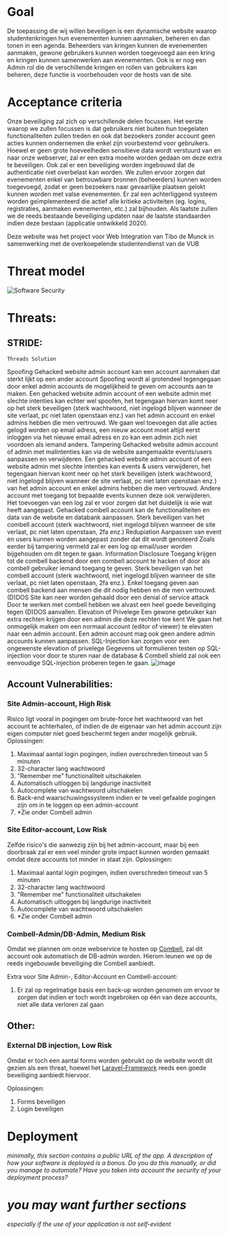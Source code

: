 # Goal
De toepassing die wij willen beveiligen is een dynamische website waarop studentenkringen hun evenementen kunnen aanmaken, beheren en dan tonen in een agenda. Beheerders van kringen kunnen de evenementen aanmaken, gewone gebruikers kunnen worden toegevoegd aan een kring en kringen kunnen samenwerken aan evenementen. Ook is er nog een Admin rol die de verschillende kringen en rollen van gebruikers kan beheren, deze functie is voorbehouden voor de hosts van de site.
# Acceptance criteria
Onze beveiliging zal zich op verschillende delen focussen. Het eerste waarop we zullen focussen is dat gebruikers niet buiten hun toegelaten functionaliteiten zullen treden en ook dat bezoekers zonder account geen acties kunnen ondernemen die enkel zijn voorbestemd voor gebruikers. Hoewel er geen grote hoeveelheden sensitieve data wordt verstuurd van en naar onze webserver, zal er een extra moeite worden gedaan om deze extra te beveiligen. Ook zal er een beveiliging worden ingebouwd dat de authenticatie niet overbelast kan worden. We zullen ervoor zorgen dat evenementen enkel van betrouwbare bronnen (beheerders) kunnen worden toegevoegd, zodat er geen bezoekers naar gevaarlijke plaatsen gelokt kunnen worden met valse evenementen. Er zal een achterliggend systeem worden geïmplementeerd die actief alle kritieke activiteiten (eg. logins, registraties, aanmaken evenementen, etc.) zal bijhouden. Als laatste zullen we de reeds bestaande beveiliging updaten naar de laatste standaarden indien deze bestaan (applicatie ontwikkeld 2020).

Deze website was het project voor Web Integration van Tibo de Munck in samenwerking met de overkoepelende studentendienst van de VUB

# Threat model
![Software Security](https://user-images.githubusercontent.com/46536105/137717171-f577bfc0-7948-4f12-9494-bd4b201b76c4.png)


# Threats:

## STRIDE:
	Threads	Solution
Spoofing	Gehacked website admin account kan een account aanmaken dat sterkt lijkt op een ander account	Spoofing wordt al grotendeel tegengegaan door enkel admin accounts de mogelijkheid te geven om accounts aan te maken. Een gehacked website admin account of een website admin met slechte intenties kan echter wel spoofen, het tegengaan hiervan komt neer op het sterk beveiligen (sterk wachtwoord, niet ingelogd blijven wanneer de site verlaat, pc niet laten openstaan enz.) van het admin account en enkel admins hebben die men vertrouwd. We gaan wel toevoegen dat alle acties gelogd worden op email adress, een nieuw account moet altijd eerst inloggen via het nieuwe email adress en zo kan een admin zich niet voordoen als iemand anders.
Tampering	Gehacked website admin account of admin met malintenties kan via de website aangemaakte events/users aanpassen en verwijderen.	Een gehacked website admin account of een website admin met slechte intenties kan events & users verwijderen, het tegengaan hiervan komt neer op het sterk beveiligen (sterk wachtwoord, niet ingelogd blijven wanneer de site verlaat, pc niet laten openstaan enz.) van het admin account en enkel admins hebben die men vertrouwd. Andere account met toegang tot bepaalde events kunnen deze ook verwijderen. Het toevoegen van een log zal er voor zorgen dat het duidelijk is wie wat heeft aangepast.
	Gehacked combell account kan de functionaliteiten en data van de website en databank aanpassen.	Sterk beveiligen van het combell account (sterk wachtwoord, niet ingelogd blijven wanneer de site verlaat, pc niet laten openstaan, 2fa enz.)
Redupiation	Aanpassen van event en users kunnen worden aangepast zonder dat dit wordt genoteerd	Zoals eerder bij tampering vermeld zal er een log op email/user worden bijgehouden om dit tegen te gaan.
Information Disclosure	Toegang krijgen tot de combell backend door een combell account te hacken of door als combell gebruiker iemand toegang te geven.	Sterk beveiligen van het combell account (sterk wachtwoord, niet ingelogd blijven wanneer de site verlaat, pc niet laten openstaan, 2fa enz.). Enkel toegang geven aan combell backend aan mensen die dit nodig hebben en die men vertrouwd.
(D)DOS	Site kan neer worden gehaald door een denial of service attack	Door te werken met combell hebben we alvast een heel goede beveiliging tegen (D)DOS aanvallen.
Elevation of Privelege	Een gewone gebruiker kan extra rechten krijgen door een admin die deze rechten toe kent	We gaan het onmogelijk maken om een normaal account (editor of viewer) te elevaten naar een admin account. Een admin account mag ook geen andere admin accounts kunnen aanpassen.
	SQL-Injection kan zorgen voor een ongewenste elevation of privelege	Gegevens uit formulieren testen op SQL-injection voor door te sturen naar de database & Combell shield zal ook een eenvoudige SQL-injection proberen tegen te gaan. 
![image](https://user-images.githubusercontent.com/46536105/141119600-a7a64f60-a354-490b-a18b-93e070a8c92b.png)

## Account Vulnerabilities:

### Site Admin-account, High Risk
Risico ligt vooral in pogingen om brute-force het wachtwoord van het account te achterhalen, of indien de de eigenaar van het admin account zijn eigen computer niet goed beschermt tegen ander mogelijk gebruik.
Oplossingen:
1. Maximaal aantal login pogingen, indien overschreden timeout van 5 minuten
2. 32-character lang wachtwoord
3. "Remember me" functionaliteit uitschakelen
4. Automatisch uitloggen bij langdurige inactiviteit
5. Autocomplete van wachtwoord uitschakelen
6. Back-end waarschuwingssysteem indien er te veel gefaalde pogingen zijn om in te loggen op een admin-account
7. *Zie onder Combell admin

### Site Editor-account, Low Risk
Zelfde risico's die aanwezig zijn bij het admin-account, maar bij een doorbraak zal er een veel minder grote impact kunnen worden gemaakt omdat deze accounts tot minder in staat zijn.
Oplossingen:
1. Maximaal aantal login pogingen, indien overschreden timeout van 5 minuten
2. 32-character lang wachtwoord
3. "Remember me" functionaliteit uitschakelen
4. Automatisch uitloggen bij langdurige inactiviteit
5. Autocomplete van wachtwoord uitschakelen
6. *Zie onder Combell admin

### Combell-Admin/DB-Admin, Medium Risk
Omdat we plannen om onze webservice te hosten op [Combell](https://www.combell.com/en/), zal dit account ook automatisch de DB-admin worden. Hierom leunen we op de reeds ingebouwde beveiliging die Combell aanbiedt.

Extra voor Site Admin-, Editor-Account en Combell-account:
1. Er zal op regelmatige basis een back-up worden genomen om ervoor te zorgen dat indien er toch wordt ingebroken op één van deze accounts, niet alle data verloren zal gaan

## Other:

### External DB injection, Low Risk
Omdat er toch een aantal forms worden gebruikt op de website wordt dit gezien als een threat, hoewel het [Laravel-Framework](https://laravel.com/) reeds een goede beveiliging aanbiedt hiervoor.

Oplossingen:
1. Forms beveiligen
2. Login beveiligen

# Deployment
*minimally, this section contains a public URL of the app. A description of how your software is deployed is a bonus. Do you do this manually, or did you manage to automate? Have you taken into account the security of your deployment process?*
# *you may want further sections*
*especially if the use of your application is not self-evident*
